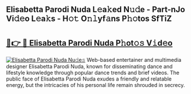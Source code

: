 ## Elisabetta Parodi Nuda L𝚎a𝚔ed N𝚞𝚍e - Part-nJo Vi𝚍𝚎o L𝚎a𝚔s - H𝚘𝚝 O𝚗𝚕yf𝚊ns P𝚑𝚘tos SfTiZ

# <h2><a href="http://kfcol1h.oniu.top/?m=Elisabetta+Parodi+Nuda">🔗👉 🔴 Elisabetta Parodi Nuda P𝚑ot𝚘𝚜 V𝚒d𝚎o</a></h2>

[![Elisabetta Parodi Nuda Nu𝚍e𝚜](https://i.imgur.com/0qMVB7G.gif)](http://kfcol1h.oniu.top/?m=Elisabetta+Parodi+Nuda)
Web-based entertainer and multimedia designer Elisabetta Parodi Nuda, known for disseminating dance and lifestyle knowledge through popular dance trends and brief videos. The public face of Elisabetta Parodi Nuda exudes a friendly and relatable energy, but the intricacies of his personal life remain shrouded in secrecy.  
